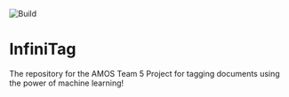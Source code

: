 ![Build](https://github.com/AMOS-5/clinkle/workflows/Build/badge.svg)

# InfiniTag
The repository for the AMOS Team 5 Project for tagging
documents using the power of machine learning!
